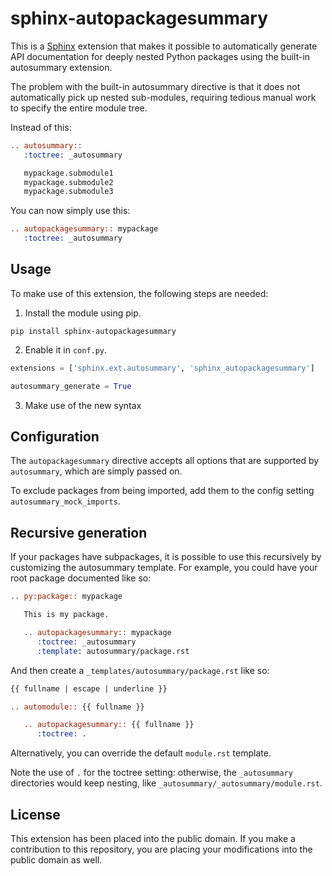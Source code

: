 sphinx-autopackagesummary
=========================

This is a [Sphinx](https://www.sphinx-doc.org/) extension that makes it
possible to automatically generate API documentation for deeply nested Python
packages using the built-in autosummary extension.

The problem with the built-in autosummary directive is that it does not
automatically pick up nested sub-modules, requiring tedious manual work to
specify the entire module tree.

Instead of this:

```rst
.. autosummary::
   :toctree: _autosummary

   mypackage.submodule1
   mypackage.submodule2
   mypackage.submodule3
```

You can now simply use this:

```rst
.. autopackagesummary:: mypackage
   :toctree: _autosummary
```

Usage
-----

To make use of this extension, the following steps are needed:

1. Install the module using pip.
```
pip install sphinx-autopackagesummary
```
2. Enable it in `conf.py`.
```python
extensions = ['sphinx.ext.autosummary', 'sphinx_autopackagesummary']

autosummary_generate = True
```
3. Make use of the new syntax

Configuration
-------------

The `autopackagesummary` directive accepts all options that are supported by
`autosummary`, which are simply passed on.

To exclude packages from being imported, add them to the config setting
`autosummary_mock_imports`.

Recursive generation
--------------------

If your packages have subpackages, it is possible to use this recursively by
customizing the autosummary template.  For example, you could have your root
package documented like so:
```rst
.. py:package:: mypackage

   This is my package.

   .. autopackagesummary:: mypackage
      :toctree: _autosummary
      :template: autosummary/package.rst
```

And then create a `_templates/autosummary/package.rst` like so:

```rst
{{ fullname | escape | underline }}

.. automodule:: {{ fullname }}

   .. autopackagesummary:: {{ fullname }}
      :toctree: .
```

Alternatively, you can override the default `module.rst` template.

Note the use of `.` for the toctree setting: otherwise, the `_autosummary`
directories would keep nesting, like `_autosummary/_autosummary/module.rst`.

License
-------

This extension has been placed into the public domain.  If you make a
contribution to this repository, you are placing your modifications into the
public domain as well.
